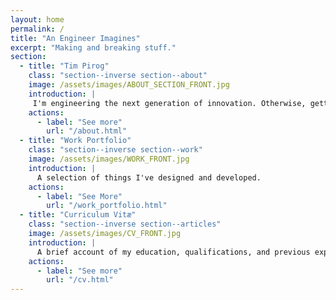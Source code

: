 ```yaml
---
layout: home
permalink: /
title: "An Engineer Imagines"
excerpt: "Making and breaking stuff."
section:
  - title: "Tim Pirog"
    class: "section--inverse section--about"
    image: /assets/images/ABOUT_SECTION_FRONT.jpg
    introduction: |
     I'm engineering the next generation of innovation. Otherwise, getting lost in Wikipedia, overclocking *whatever* I can find, and writing future non-fiction. 
    actions:
      - label: "See more"
        url: "/about.html"
  - title: "Work Portfolio" 
    class: "section--inverse section--work"
    image: /assets/images/WORK_FRONT.jpg
    introduction: |
      A selection of things I've designed and developed.
    actions:
      - label: "See More"
        url: "/work_portfolio.html"
  - title: "Curriculum Vitæ"
    class: "section--inverse section--articles"
    image: /assets/images/CV_FRONT.jpg
    introduction: |
      A brief account of my education, qualifications, and previous experience.
    actions:
      - label: "See more"
        url: "/cv.html"
---
```


